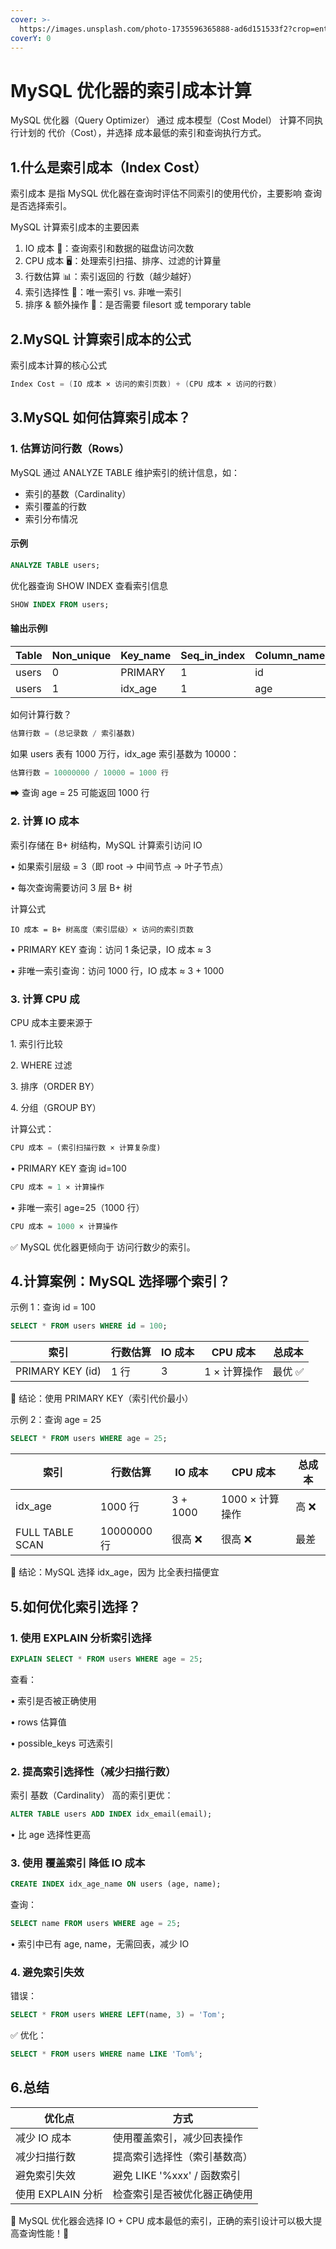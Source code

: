 ```yaml
---
cover: >-
  https://images.unsplash.com/photo-1735596365888-ad6d151533f2?crop=entropy&cs=srgb&fm=jpg&ixid=M3wxOTcwMjR8MHwxfHJhbmRvbXx8fHx8fHx8fDE3NDA2OTMxMzF8&ixlib=rb-4.0.3&q=85
coverY: 0
---
```


# MySQL 优化器的索引成本计算

MySQL 优化器（Query Optimizer） 通过 成本模型（Cost Model） 计算不同执行计划的 代价（Cost），并选择 成本最低的索引和查询执行方式。

## 1.什么是索引成本（Index Cost）

索引成本 是指 MySQL 优化器在查询时评估不同索引的使用代价，主要影响 查询是否选择索引。



MySQL 计算索引成本的主要因素

1. IO 成本 📂：查询索引和数据的磁盘访问次数
2. CPU 成本 🖥：处理索引扫描、排序、过滤的计算量
3. 行数估算 📊：索引返回的 行数（越少越好）
4. 索引选择性 🎯：唯一索引 vs. 非唯一索引
5. 排序 & 额外操作 🔄：是否需要 filesort 或 temporary table

## 2.MySQL 计算索引成本的公式

索引成本计算的核心公式

```java
Index Cost = (IO 成本 × 访问的索引页数) + (CPU 成本 × 访问的行数)
```

## 3.MySQL 如何估算索引成本？

### 1. 估算访问行数（Rows）

MySQL 通过 ANALYZE TABLE 维护索引的统计信息，如：

* 索引的基数（Cardinality）
* 索引覆盖的行数
* 索引分布情况

#### 示例

```sql
ANALYZE TABLE users;
```

优化器查询 SHOW INDEX 查看索引信息

```sql
SHOW INDEX FROM users;
```

#### 输出示例l

| Table | Non\_unique | Key\_name | Seq\_in\_index | Column\_name | Cardinality |
| ----- | ----------- | --------- | -------------- | ------------ | ----------- |
| users | 0           | PRIMARY   | 1              | id           | 1000000     |
| users | 1           | idx\_age  | 1              | age          | 10000       |

如何计算行数？

```sql
估算行数 = (总记录数 / 索引基数)
```

如果 users 表有 1000 万行，idx\_age 索引基数为 10000：

```sql
估算行数 = 10000000 / 10000 = 1000 行
```

➡ 查询 age = 25 可能返回 1000 行

### 2. 计算 IO 成本

索引存储在 B+ 树结构，MySQL 计算索引访问 IO

• 如果索引层级 = 3（即 root → 中间节点 → 叶子节点）

• 每次查询需要访问 3 层 B+ 树

计算公式

```
IO 成本 = B+ 树高度（索引层级）× 访问的索引页数
```

• PRIMARY KEY 查询：访问 1 条记录，IO 成本 ≈ 3

• 非唯一索引查询：访问 1000 行，IO 成本 ≈ 3 + 1000

### 3. 计算 CPU 成

CPU 成本主要来源于

1\. 索引行比较

2\. WHERE 过滤

3\. 排序（ORDER BY）

4\. 分组（GROUP BY）

计算公式：

```sql
CPU 成本 = (索引扫描行数 × 计算复杂度)
```

• PRIMARY KEY 查询 id=100

```sql
CPU 成本 ≈ 1 × 计算操作

```

• 非唯一索引 age=25（1000 行）

```sql
CPU 成本 ≈ 1000 × 计算操作

```

✅ MySQL 优化器更倾向于 访问行数少的索引。

## 4.计算案例：MySQL 选择哪个索引？

示例 1：查询 id = 100

```sql
SELECT * FROM users WHERE id = 100;
```

| 索引               | 行数估算 | IO 成本 | CPU 成本   | 总成本  |
| ---------------- | ---- | ----- | -------- | ---- |
| PRIMARY KEY (id) | 1 行  | 3     | 1 × 计算操作 | 最优 ✅ |

🔹 结论：使用 PRIMARY KEY（索引代价最小）

示例 2：查询 age = 25

```sql
SELECT * FROM users WHERE age = 25;
```

| 索引              | 行数估算       | IO 成本    | CPU 成本      | 总成本 |
| --------------- | ---------- | -------- | ----------- | --- |
| idx\_age        | 1000 行     | 3 + 1000 | 1000 × 计算操作 | 高 ❌ |
| FULL TABLE SCAN | 10000000 行 | 很高 ❌     | 很高 ❌        | 最差  |

🔹 结论：MySQL 选择 idx\_age，因为 比全表扫描便宜

## 5.如何优化索引选择？

### 1. 使用 EXPLAIN 分析索引选择

```sql
EXPLAIN SELECT * FROM users WHERE age = 25;
```

查看：

• 索引是否被正确使用

• rows 估算值

• possible\_keys 可选索引

### 2. 提高索引选择性（减少扫描行数）

索引 基数（Cardinality） 高的索引更优：

```sql
ALTER TABLE users ADD INDEX idx_email(email); 
```

• 比 age 选择性更高

### 3. 使用 覆盖索引 降低 IO 成本

```sql
CREATE INDEX idx_age_name ON users (age, name);
```

查询：

```sql
SELECT name FROM users WHERE age = 25;
```

• 索引中已有 age, name，无需回表，减少 IO

### 4. 避免索引失效

错误：

```sql
SELECT * FROM users WHERE LEFT(name, 3) = 'Tom';
```

✅ 优化：

```sql
SELECT * FROM users WHERE name LIKE 'Tom%';
```

## 6.总结

| 优化点           | 方式                    |
| ------------- | --------------------- |
| 减少 IO 成本      | 使用覆盖索引，减少回表操作         |
| 减少扫描行数        | 提高索引选择性（索引基数高）        |
| 避免索引失效        | 避免 LIKE '%xxx' / 函数索引 |
| 使用 EXPLAIN 分析 | 检查索引是否被优化器正确使用        |

🎯 MySQL 优化器会选择 IO + CPU 成本最低的索引，正确的索引设计可以极大提高查询性能！🚀
